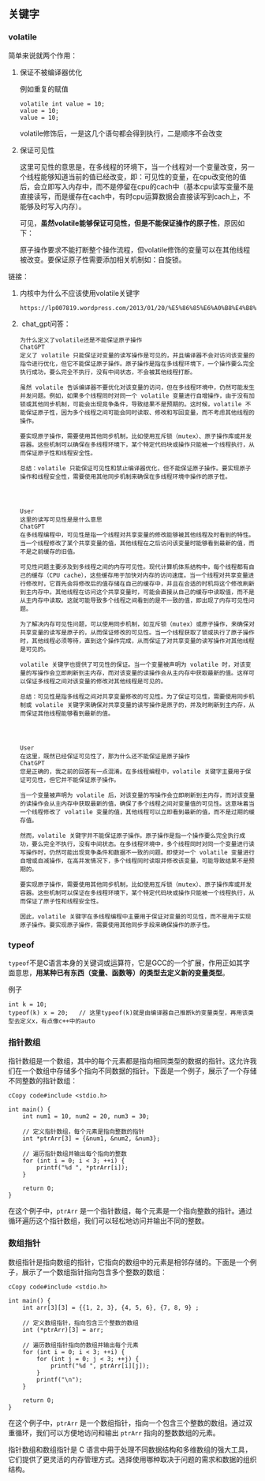## 关键字

### volatile

简单来说就两个作用：

1. 保证不被编译器优化

   例如重复的赋值

   ```
   volatile int value = 10;
   value = 10;
   value = 10;
   ```

   volatile修饰后，一是这几个语句都会得到执行，二是顺序不会改变

2. 保证可见性

   这里可见性的意思是，在多线程的环境下，当一个线程对一个变量改变，另一个线程能够知道当前的值已经改变，即：可见性的变量，在cpu改变他的值后，会立即写入内存中，而不是停留在cpu的cach中（基本cpu读写变量不是直接读写，而是缓存在cach中，有时cpu运算数据会直接读写到cach上，不能够及时写入内存）。

   可见，**虽然volatile能够保证可见性，但是不能保证操作的原子性**，原因如下：

   原子操作要求不能打断整个操作流程，但volatile修饰的变量可以在其他线程被改变。要保证原子性需要添加相关机制如：自旋锁。



链接：

1. 内核中为什么不应该使用volatile关键字

   ```
   https://lp007819.wordpress.com/2013/01/20/%E5%86%85%E6%A0%B8%E4%B8%AD%E4%B8%BA%E4%BB%80%E4%B9%88%E4%B8%8D%E5%BA%94%E8%AF%A5%E4%BD%BF%E7%94%A8volatile%E5%85%B3%E9%94%AE%E5%AD%97/
   ```

2. ​	chat_gpt问答：

   ```
   为什么定义了volatile还是不能保证原子操作
   ChatGPT
   定义了 volatile 只能保证对变量的读写操作是可见的，并且编译器不会对访问该变量的指令进行优化，但它不能保证原子操作。原子操作是指在多线程环境下，一个操作要么完全执行成功，要么完全不执行，没有中间状态，不会被其他线程打断。
   
   虽然 volatile 告诉编译器不要优化对该变量的访问，但在多线程环境中，仍然可能发生并发问题。例如，如果多个线程同时对同一个 volatile 变量进行自增操作，由于没有加锁或其他同步机制，可能会出现竞争条件，导致结果不是预期的。这时候，volatile 不能保证原子性，因为多个线程之间可能会同时读取、修改和写回变量，而不考虑其他线程的操作。
   
   要实现原子操作，需要使用其他同步机制，比如使用互斥锁（mutex）、原子操作库或并发容器。这些机制可以确保在多线程环境下，某个特定代码块或操作只能被一个线程执行，从而保证原子性和线程安全性。
   
   总结：volatile 只能保证可见性和禁止编译器优化，但不能保证原子操作。要实现原子操作和线程安全性，需要使用其他同步机制来确保在多线程环境中操作的原子性。
   
   
   
   
   User
   这里的读写可见性是是什么意思
   ChatGPT
   在多线程编程中，可见性是指一个线程对共享变量的修改能够被其他线程及时看到的特性。当一个线程修改了某个共享变量的值，其他线程在之后访问该变量时能够看到最新的值，而不是之前缓存的旧值。
   
   可见性问题主要涉及到多线程之间的内存可见性。现代计算机体系结构中，每个线程都有自己的缓存（CPU cache），这些缓存用于加快对内存的访问速度。当一个线程对共享变量进行修改时，它首先会将修改后的值存储在自己的缓存中，并且在合适的时机将这个修改刷新到主内存中。其他线程在访问这个共享变量时，可能会直接从自己的缓存中读取值，而不是从主内存中读取。这就可能导致多个线程之间看到的是不一致的值，即出现了内存可见性问题。
   
   为了解决内存可见性问题，可以使用同步机制，如互斥锁（mutex）或原子操作，来确保对共享变量的读写是原子的，从而保证修改的可见性。当一个线程获取了锁或执行了原子操作时，其他线程必须等待，直到这个操作完成，从而保证了对共享变量的读写操作对其他线程是可见的。
   
   volatile 关键字也提供了可见性的保证。当一个变量被声明为 volatile 时，对该变量的写操作会立即刷新到主内存，而对该变量的读操作会从主内存中获取最新的值。这样可以保证多线程之间对该变量的修改对其他线程是可见的。
   
   总结：可见性是指多线程之间对共享变量修改的可见性。为了保证可见性，需要使用同步机制或 volatile 关键字来确保对共享变量的读写操作是原子的，并及时刷新到主内存，从而保证其他线程能够看到最新的值。
   
   
   
   
   User
   在这里，既然已经保证可见性了，那为什么还不能保证是原子操作
   ChatGPT
   您是正确的，我之前的回答有一点混淆。在多线程编程中，volatile 关键字主要用于保证可见性，但它并不能保证原子操作。
   
   当一个变量被声明为 volatile 后，对该变量的写操作会立即刷新到主内存，而对该变量的读操作会从主内存中获取最新的值，确保了多个线程之间对变量值的可见性。这意味着当一个线程修改了 volatile 变量的值，其他线程可以立即看到最新的值，而不是过期的缓存值。
   
   然而，volatile 关键字并不能保证原子操作。原子操作是指一个操作要么完全执行成功，要么完全不执行，没有中间状态。在多线程环境中，多个线程同时对同一个变量进行读写操作时，仍然可能出现竞争条件和数据不一致的问题。即使对一个 volatile 变量进行自增或自减操作，在高并发情况下，多个线程同时读取并修改该变量，可能导致结果不是预期的。
   
   要实现原子操作，需要使用其他同步机制，比如使用互斥锁（mutex）、原子操作库或并发容器。这些机制可以保证在多线程环境下，某个特定代码块或操作只能被一个线程执行，从而保证了原子性和线程安全性。
   
   因此，volatile 关键字在多线程编程中主要用于保证对变量的可见性，而不是用于实现原子操作。要实现原子操作，需要使用其他同步手段来确保操作的原子性。
   ```

   


### typeof

`typeof`不是C语言本身的关键词或运算符，它是GCC的一个扩展，作用正如其字面意思，**用某种已有东西（变量、函数等）的类型去定义新的变量类型**。

例子

```
int k = 10;
typeof(k) x = 20;	// 这里typeof(k)就是由编译器自己推断k的变量类型，再用该类型去定义x，有点像c++中的auto
```



### 指针数组

指针数组是一个数组，其中的每个元素都是指向相同类型的数据的指针。这允许我们在一个数组中存储多个指向不同数据的指针。下面是一个例子，展示了一个存储不同整数的指针数组：

```
cCopy code#include <stdio.h>

int main() {
    int num1 = 10, num2 = 20, num3 = 30;

    // 定义指针数组，每个元素是指向整数的指针
    int *ptrArr[3] = {&num1, &num2, &num3};

    // 遍历指针数组并输出每个指向的整数
    for (int i = 0; i < 3; ++i) {
        printf("%d ", *ptrArr[i]);
    }

    return 0;
}
```

在这个例子中，`ptrArr` 是一个指针数组，每个元素是一个指向整数的指针。通过循环遍历这个指针数组，我们可以轻松地访问并输出不同的整数。

### 数组指针

数组指针是指向数组的指针，它指向的数组中的元素是相邻存储的。下面是一个例子，展示了一个数组指针指向包含多个整数的数组：

```
cCopy code#include <stdio.h>

int main() {
    int arr[3][3] = {{1, 2, 3}, {4, 5, 6}, {7, 8, 9} ;

    // 定义数组指针，指向包含三个整数的数组
    int (*ptrArr)[3] = arr;

    // 遍历数组指针指向的数组并输出每个元素
    for (int i = 0; i < 3; ++i) {
        for (int j = 0; j < 3; ++j) {
            printf("%d ", ptrArr[i][j]);
        }
        printf("\n");
    }

    return 0;
}
```

在这个例子中，`ptrArr` 是一个数组指针，指向一个包含三个整数的数组。通过双重循环，我们可以方便地访问和输出 `ptrArr` 指向的整数数组的元素。

指针数组和数组指针是 C 语言中用于处理不同数据结构和多维数组的强大工具，它们提供了更灵活的内存管理方式。选择使用哪种取决于问题的需求和数据的组织结构。



